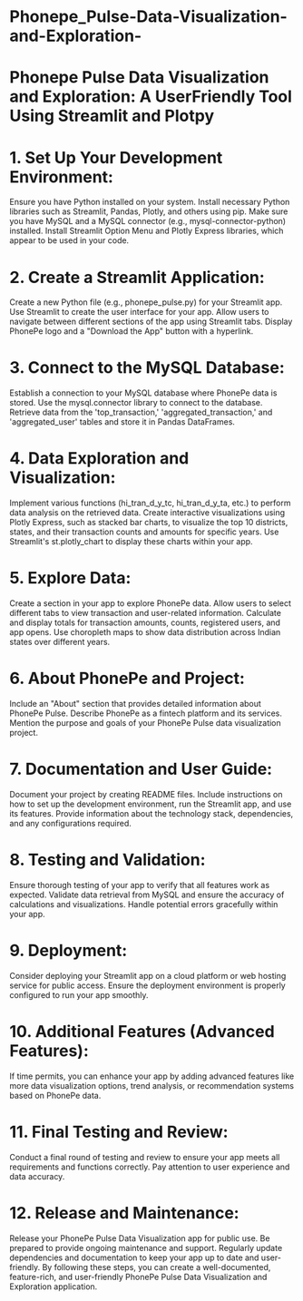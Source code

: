 # Phonepe_Pulse-Data-Visualization-and-Exploration-
# Phonepe Pulse Data Visualization and Exploration: A UserFriendly Tool Using Streamlit and Plotpy
# 1. Set Up Your Development Environment:
Ensure you have Python installed on your system.
Install necessary Python libraries such as Streamlit, Pandas, Plotly, and others using pip.
Make sure you have MySQL and a MySQL connector (e.g., mysql-connector-python) installed.
Install Streamlit Option Menu and Plotly Express libraries, which appear to be used in your code.
# 2. Create a Streamlit Application:
Create a new Python file (e.g., phonepe_pulse.py) for your Streamlit app.
Use Streamlit to create the user interface for your app.
Allow users to navigate between different sections of the app using Streamlit tabs.
Display PhonePe logo and a "Download the App" button with a hyperlink.
# 3. Connect to the MySQL Database:
Establish a connection to your MySQL database where PhonePe data is stored.
Use the mysql.connector library to connect to the database.
Retrieve data from the 'top_transaction,' 'aggregated_transaction,' and 'aggregated_user' tables and store it in Pandas DataFrames.
# 4. Data Exploration and Visualization:
Implement various functions (hi_tran_d_y_tc, hi_tran_d_y_ta, etc.) to perform data analysis on the retrieved data.
Create interactive visualizations using Plotly Express, such as stacked bar charts, to visualize the top 10 districts, states, and their transaction counts and amounts for specific years.
Use Streamlit's st.plotly_chart to display these charts within your app.
# 5. Explore Data:
Create a section in your app to explore PhonePe data.
Allow users to select different tabs to view transaction and user-related information.
Calculate and display totals for transaction amounts, counts, registered users, and app opens.
Use choropleth maps to show data distribution across Indian states over different years.
# 6. About PhonePe and Project:
Include an "About" section that provides detailed information about PhonePe Pulse.
Describe PhonePe as a fintech platform and its services.
Mention the purpose and goals of your PhonePe Pulse data visualization project.
# 7. Documentation and User Guide:
Document your project by creating README files.
Include instructions on how to set up the development environment, run the Streamlit app, and use its features.
Provide information about the technology stack, dependencies, and any configurations required.
# 8. Testing and Validation:
Ensure thorough testing of your app to verify that all features work as expected.
Validate data retrieval from MySQL and ensure the accuracy of calculations and visualizations.
Handle potential errors gracefully within your app.
# 9. Deployment:
Consider deploying your Streamlit app on a cloud platform or web hosting service for public access.
Ensure the deployment environment is properly configured to run your app smoothly.
# 10. Additional Features (Advanced Features):
If time permits, you can enhance your app by adding advanced features like more data visualization options, trend analysis, or recommendation systems based on PhonePe data.
# 11. Final Testing and Review:
Conduct a final round of testing and review to ensure your app meets all requirements and functions correctly.
Pay attention to user experience and data accuracy.
# 12. Release and Maintenance:
Release your PhonePe Pulse Data Visualization app for public use.
Be prepared to provide ongoing maintenance and support.
Regularly update dependencies and documentation to keep your app up to date and user-friendly.
By following these steps, you can create a well-documented, feature-rich, and user-friendly PhonePe Pulse Data Visualization and Exploration application.
